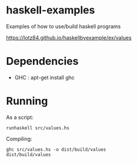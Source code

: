 haskell-examples
================

Examples of how to use/build haskell programs

https://lotz84.github.io/haskellbyexample/ex/values

Dependencies
============

* GHC : apt-get install ghc

Running
=======

As a script:

    runhaskell src/values.hs 

Compiling:

    ghc src/values.hs -o dist/build/values
    dist/build/values
